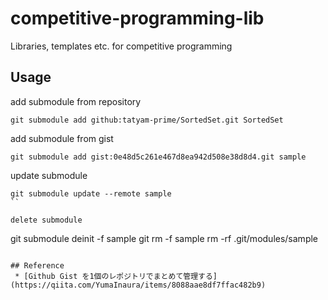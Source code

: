 # competitive-programming-lib
Libraries, templates etc. for competitive programming

## Usage
add submodule from repository
```
git submodule add github:tatyam-prime/SortedSet.git SortedSet
```

add submodule from gist
```
git submodule add gist:0e48d5c261e467d8ea942d508e38d8d4.git sample
```

update submodule
```
git submodule update --remote sample
``

delete submodule
```
git submodule deinit -f sample
git rm -f sample
rm -rf .git/modules/sample
````

## Reference
 * [Github Gist を1個のレポジトリでまとめて管理する](https://qiita.com/YumaInaura/items/8088aae8df7ffac482b9)
